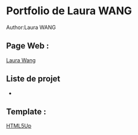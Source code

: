 # Portfolio de Laura WANG

Author:Laura WANG

## Page Web :
[Laura Wang](https://easterbuunny.github.io/)
 
## Liste de projet
- 

## Template : 
[HTML5Up](https://html5up.net/)